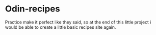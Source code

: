 # Odin-recipes
Practice make it perfect like they said, so at the end of this little project i would be able to create a little basic recipes site again.